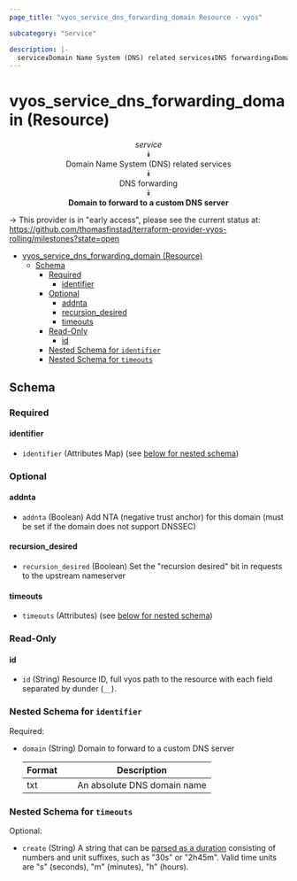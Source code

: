 ```yaml
---
page_title: "vyos_service_dns_forwarding_domain Resource - vyos"

subcategory: "Service"

description: |-
  service⯯Domain Name System (DNS) related services⯯DNS forwarding⯯Domain to forward to a custom DNS server
---
```


# vyos_service_dns_forwarding_domain (Resource)
<center>

*service*  
⯯  
Domain Name System (DNS) related services  
⯯  
DNS forwarding  
⯯  
**Domain to forward to a custom DNS server**


</center>

-> This provider is in "early access", please see the current status at: https://github.com/thomasfinstad/terraform-provider-vyos-rolling/milestones?state=open

<!--TOC-->

- [vyos_service_dns_forwarding_domain (Resource)](#vyos_service_dns_forwarding_domain-resource)
  - [Schema](#schema)
    - [Required](#required)
      - [identifier](#identifier)
    - [Optional](#optional)
      - [addnta](#addnta)
      - [recursion_desired](#recursion_desired)
      - [timeouts](#timeouts)
    - [Read-Only](#read-only)
      - [id](#id)
    - [Nested Schema for `identifier`](#nested-schema-for-identifier)
    - [Nested Schema for `timeouts`](#nested-schema-for-timeouts)

<!--TOC-->

<!-- schema generated by tfplugindocs -->
## Schema

### Required

#### identifier
- `identifier` (Attributes Map) (see [below for nested schema](#nestedatt--identifier))

### Optional

#### addnta
- `addnta` (Boolean) Add NTA (negative trust anchor) for this domain (must be set if the domain does not support DNSSEC)
#### recursion_desired
- `recursion_desired` (Boolean) Set the &#34;recursion desired&#34; bit in requests to the upstream nameserver
#### timeouts
- `timeouts` (Attributes) (see [below for nested schema](#nestedatt--timeouts))

### Read-Only

#### id
- `id` (String) Resource ID, full vyos path to the resource with each field separated by dunder (`__`).

<a id="nestedatt--identifier"></a>
### Nested Schema for `identifier`

Required:

- `domain` (String) Domain to forward to a custom DNS server

    |  Format  &emsp;|  Description                  |
    |----------|-------------------------------|
    |  txt     &emsp;|  An absolute DNS domain name  |


<a id="nestedatt--timeouts"></a>
### Nested Schema for `timeouts`

Optional:

- `create` (String) A string that can be [parsed as a duration](https://pkg.go.dev/time#ParseDuration) consisting of numbers and unit suffixes, such as &#34;30s&#34; or &#34;2h45m&#34;. Valid time units are &#34;s&#34; (seconds), &#34;m&#34; (minutes), &#34;h&#34; (hours).
